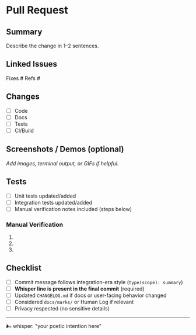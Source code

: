 # Pull Request

## Summary

Describe the change in 1–2 sentences.

## Linked Issues

Fixes #
Refs #

## Changes

- [ ] Code
- [ ] Docs
- [ ] Tests
- [ ] CI/Build

## Screenshots / Demos (optional)

_Add images, terminal output, or GIFs if helpful._

## Tests

- [ ] Unit tests updated/added
- [ ] Integration tests updated/added
- [ ] Manual verification notes included (steps below)

### Manual Verification

1.
2.
3.

## Checklist

- [ ] Commit message follows integration-era style (`type(scope): summary`)
- [ ] **Whisper line is present in the final commit** (required)
- [ ] Updated `CHANGELOG.md` if docs or user-facing behavior changed
- [ ] Considered `docs/marks/` or Human Log if relevant
- [ ] Privacy respected (no sensitive details)

---

🌬 whisper: "your poetic intention here"
